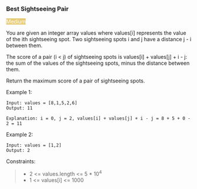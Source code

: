 ### Best Sightseeing Pair

<span style="background-color:e6cb78; color:white">Medium</span>

You are given an integer array values where values[i] represents the value of the ith sightseeing spot.
Two sightseeing spots i and j have a distance j - i between them.

The score of a pair (i < j) of sightseeing spots is values[i] + values[j] + i - j: the sum of the values of
the sightseeing spots, minus the distance between them.

Return the maximum score of a pair of sightseeing spots.

Example 1:

    Input: values = [8,1,5,2,6]
    Output: 11

    Explanation: i = 0, j = 2, values[i] + values[j] + i - j = 8 + 5 + 0 - 2 = 11

Example 2:

    Input: values = [1,2]
    Output: 2

Constraints:

> - 2 <= values.length <= 5 * 10<sup>4</sup>
> - 1 <= values[i] <= 1000

